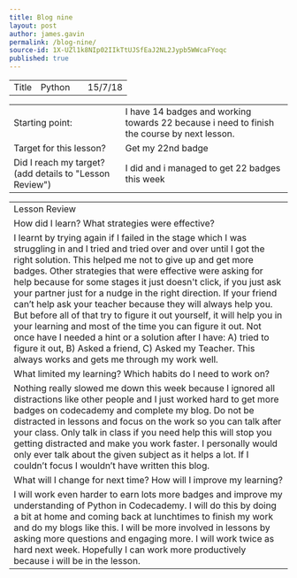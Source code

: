```yaml
---
title: Blog nine
layout: post
author: james.gavin
permalink: /blog-nine/
source-id: 1X-UZl1k8NIp02IIkTtUJSfEaJ2NL2Jypb5WWcaFYoqc
published: true
---
```

<table>
  <tr>
    <td>Title</td>
    <td>Python</td>
    <td></td>
    <td>15/7/18</td>
  </tr>
</table>


<table>
  <tr>
    <td>Starting point:</td>
    <td>I have 14 badges and working towards 22 because i need to finish the course by next lesson.</td>
  </tr>
  <tr>
    <td>Target for this lesson?</td>
    <td>Get my 22nd badge</td>
  </tr>
  <tr>
    <td>Did I reach my target? 
(add details to "Lesson Review")</td>
    <td>I did and i managed to get 22 badges this week
</td>
  </tr>
</table>


<table>
  <tr>
    <td>Lesson Review</td>
  </tr>
  <tr>
    <td>How did I learn? What strategies were effective? </td>
  </tr>
  <tr>
    <td>I learnt by trying again if I failed in the stage which I was struggling in and I tried and tried over and over until I got the right solution. This helped me not to give up and get more badges. Other strategies that were effective were asking for help because for some stages it just doesn't click, if you just ask your partner just for a nudge in the right direction. If your friend can’t help ask your teacher because they will always help you. But before all of that try to figure it out yourself, it will help you in your learning and most of the time you can figure it out. Not once have I needed a hint or a solution after I have: A) tried to figure it out, B) Asked a friend, C) Asked my Teacher. This always works and gets me through  my work well.</td>
  </tr>
  <tr>
    <td>What limited my learning? Which habits do I need to work on? </td>
  </tr>
  <tr>
    <td>Nothing really slowed me down this week because I ignored all distractions like other people and I just worked hard to get more badges on codecademy and complete my blog. Do not be distracted in lessons and focus on the work so you can talk after your class. Only talk in class if you need help this will stop you getting distracted and make you work faster. I personally would only ever talk about the given subject as it helps a lot. If I couldn’t focus I wouldn’t have written this blog.</td>
  </tr>
  <tr>
    <td>What will I change for next time? How will I improve my learning?</td>
  </tr>
  <tr>
    <td>I will work even harder to earn lots more badges and improve my understanding of Python in Codecademy. I will do this by doing a bit at home and coming back at lunchtimes to finish my work and do my blogs like this. I will be more involved in lessons by asking more questions and engaging more. I will work twice as hard next week. Hopefully I can work more productively because i will be in the lesson.</td>
  </tr>
</table>


